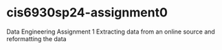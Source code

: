 # cis6930sp24-assignment0
Data Engineering Assignment 1
Extracting data from an online source and reformatting the data

